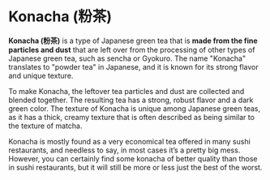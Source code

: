 # Konacha (粉茶)

**Konacha (粉茶)** is a type of Japanese green tea that is **made from the fine particles and dust** that are left over from the processing of other types of Japanese green tea, such as sencha or Gyokuro. The name "Konacha" translates to "powder tea" in Japanese, and it is known for its strong flavor and unique texture.

To make Konacha, the leftover tea particles and dust are collected and blended together. The resulting tea has a strong, robust flavor and a dark green color. The texture of Konacha is unique among Japanese green teas, as it has a thick, creamy texture that is often described as being similar to the texture of matcha.

Konacha is mostly found as a very economical tea offered in many sushi restaurants, and needless to say, in most cases it’s a pretty big mess. However, you can certainly find some konacha of better quality than those in sushi restaurants, but it will still be more or less just the best of the worst.
